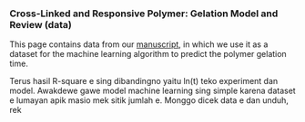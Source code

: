 ### Cross-Linked and Responsive Polymer: Gelation Model and Review (data)
This page contains data from our [manuscript](xxx), in which we use it as a dataset for the machine learning algorithm to predict the polymer gelation time.

Terus hasil R-square e sing dibandingno yaitu ln(t) teko experiment dan model. Awakdewe gawe model machine learning sing simple karena dataset e lumayan apik masio mek sitik jumlah e.
Monggo dicek data e dan unduh, rek
